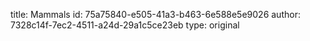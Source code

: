 title: Mammals
id: 75a75840-e505-41a3-b463-6e588e5e9026
author: 7328c14f-7ec2-4511-a24d-29a1c5ce23eb
type: original
